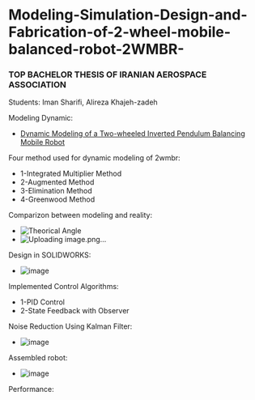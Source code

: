 # Modeling-Simulation-Design-and-Fabrication-of-2-wheel-mobile-balanced-robot-2WMBR-
### TOP BACHELOR THESIS OF IRANIAN AEROSPACE ASSOCIATION
Students: Iman Sharifi, Alireza Khajeh-zadeh

Modeling Dynamic:
  * [Dynamic Modeling of a Two-wheeled Inverted Pendulum Balancing Mobile Robot](http://mercury.hau.ac.kr/sjkwon/Lecture/Capstone/2015-08%20IJCAS(Vol13,%20No4).PDF)

Four method used for dynamic modeling of 2wmbr:
  * 1-Integrated Multiplier Method
  * 2-Augmented Method
  * 3-Elimination Method
  * 4-Greenwood Method
 
 Comparizon between modeling and reality:
  * ![Theorical Angle](https://user-images.githubusercontent.com/60617560/126837337-74a80127-6cd1-4bcc-be31-d27f1d88c579.png)
  * ![Uploading image.png…]()
 
 Design in SOLIDWORKS:
  * ![image](https://user-images.githubusercontent.com/60617560/126836492-7ec02c47-c79c-4af1-a597-fd5960e4ebbe.png)


Implemented Control Algorithms:
 * 1-PID Control
 * 2-State Feedback with Observer

Noise Reduction Using Kalman Filter:
 * ![image](https://user-images.githubusercontent.com/60617560/126836385-03698c10-bc16-4de8-9aed-ef16ebac0182.png)


Assembled robot:
* ![image](https://user-images.githubusercontent.com/60617560/126822341-7d559f83-faf3-42d9-87e0-71535e682e7b.png)


Performance:

